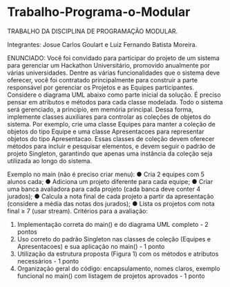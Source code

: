 # Trabalho-Programa-o-Modular
TRABALHO DA DISCIPLINA DE PROGRAMAÇÃO MODULAR.  

Integrantes: Josue Carlos Goulart e Luiz Fernando Batista Moreira.  

ENUNCIADO:
Você foi convidado para participar do projeto de um sistema para gerenciar um
Hackathon Universitário, promovido anualmente por várias universidades. Dentre as
várias funcionalidades que o sistema deve oferecer, você foi contratado principalmente
para construir a parte responsável por gerenciar os Projetos e as Equipes participantes.
Considere o diagrama UML abaixo como parte inicial da solução. É preciso pensar em
atributos e métodos para cada classe modelada. Todo o sistema será gerenciado, a
princípio, em memória principal. Dessa forma, implemente classes auxiliares para
controlar as coleções de objetos do sistema. Por exemplo, crie uma classe Equipes
para manter a coleção de objetos do tipo Equipe e uma classe Apresentacoes
para representar objetos do tipo Apresentacao. Essas classes de coleção devem
oferecer métodos para incluir e pesquisar elementos, e devem seguir o padrão de
projeto Singleton, garantindo que apenas uma instância da coleção seja utilizada ao
longo do sistema.  

Exemplo no main (não é preciso criar menu):
● Cria 2 equipes com 5 alunos cada;
● Adiciona um projeto diferente para cada equipe;
● Criar uma banca avaliadora para cada projeto (cada banca deve conter 4
jurados);
● Calcula a nota final de cada projeto a partir da apresentação (considere a média
das notas dos jurados);
● Lista os projetos com nota final ≥ 7 (usar stream).
Critérios para a avaliação:
1. Implementação correta do main() e do diagrama UML completo - 2 pontos
2. Uso correto do padrão Singleton nas classes de coleção (Equipes e
Apresentacoes) e sua aplicação no main() - 1 ponto
3. Utilização da estrutura proposta (Figura 1) com os métodos e atributos
necessários - 1 ponto
4. Organização geral do código: encapsulamento, nomes claros, exemplo
funcional no main() com listagem de projetos aprovados - 1 ponto

